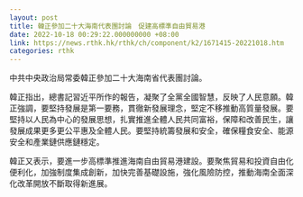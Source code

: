 ```yaml
---
layout: post
title: 韓正參加二十大海南代表團討論　促建高標準自由貿易港
date: 2022-10-18 00:29:22.000000000 +08:00
link: https://news.rthk.hk/rthk/ch/component/k2/1671415-20221018.htm
categories: rthk
---
```


中共中央政治局常委韓正參加二十大海南省代表團討論。

韓正指出，總書記習近平所作的報告，凝聚了全黨全國智慧，反映了人民意願。韓正強調，要堅持發展是第一要務，貫徹新發展理念，堅定不移推動高質量發展。要堅持以人民為中心的發展思想，扎實推進全體人民共同富裕，保障和改善民生，讓發展成果更多更公平惠及全體人民。要堅持統籌發展和安全，確保糧食安全、能源安全和產業鏈供應鏈穩定。

韓正又表示，要進一步高標準推進海南自由貿易港建設。要聚焦貿易和投資自由化便利化，加強制度集成創新，加快完善基礎設施，強化風險防控，推動海南全面深化改革開放不斷取得新進展。
